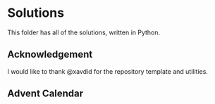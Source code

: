 # Solutions

This folder has all of the solutions, written in Python.

## Acknowledgement

I would like to thank @xavdid for the repository template and utilities. 

## Advent Calendar




